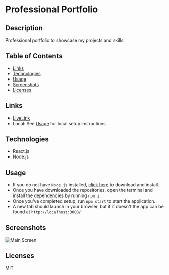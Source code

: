 # Professional Portfolio 

## Description 

Professional portfolio to showcase my projects and skills. 

## Table of Contents
* [Links](#links)
* [Technologies](#technologies)
* [Usage](#usage)
* [Screenshots](#screenshots)
* [Licenses](#licenses)

## Links 

* [LiveLink](https://stephanieheins.github.io/current-portfolio/)
* Local: See [Usage](#Usage) for local setup instructions 

## Technologies

* React.js
* Node.js

## Usage 

* If you do not have `Node.js` installed, [click here](https://nodejs.org/en/) to download and install. 
* Once you have downloaded the repositories, open the terminal and install the dependencies by running `npm i`. 
* Once you've completed setup, run `npm start` to start the application. 
* A new tab should launch in your browser, but if it doesn't the app can be found at `http://localhost:3000/`

## Screenshots

![Main Screen]()

## Licenses
MIT
